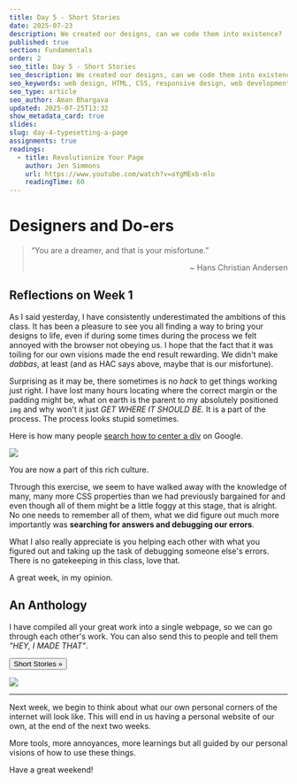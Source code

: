 ```yaml
---
title: Day 5 - Short Stories
date: 2025-07-23
description: We created our designs, can we code them into existence?
published: true
section: Fundamentals
order: 2
seo_title: Day 5 - Short Stories
seo_description: We created our designs, can we code them into existence?
seo_keywords: web design, HTML, CSS, responsive design, web development course, portfolio website
seo_type: article
seo_author: Aman Bhargava
updated: 2025-07-25T13:32
show_metadata_card: true
slides: 
slug: day-4-typesetting-a-page
assignments: true
readings:
  - title: Revolutionize Your Page
    author: Jen Simmons
    url: https://www.youtube.com/watch?v=aYgMExb-mlo
    readingTime: 60
---
```


<script>
    import Button from '$lib/components/ui/button/button.svelte';
</script>


# Designers and Do-ers

> “You are a dreamer, and that is your misfortune.”
>
>  <p style="text-align: right;"> <span>~ Hans Christian Andersen</span> </p>


## Reflections on Week 1

As I said yesterday, I have consistently underestimated the ambitions of this class. It has been a pleasure to see you all finding a way to bring your designs to life, even if during some times during the process we felt annoyed with the browser not obeying us. I hope that the fact that it was toiling for our own visions made the end result rewarding. We didn't make _dabbas_, at least (and as HAC says above, maybe that is our misfortune).

Surprising as it may be, there sometimes is no _hack_ to get things working just right. I have lost many hours locating where the correct margin or the padding might be, what on earth is the parent to my absolutely positioned `img` and why won't it just _GET WHERE IT SHOULD BE._ It is a part of the process. The process looks stupid sometimes.

Here is how many people [search how to center a div](https://trends.google.com/trends/explore?date=all&q=how%20to%20center%20a%20div&hl=en) on Google.

![](/assets/day-5-short-stories/IMG-20250725130243293.png)

You are now a part of this rich culture.

Through this exercise, we seem to have walked away with the knowledge of many, many more CSS properties than we had previously bargained for and even though all of them might be a little foggy at this stage, that is alright. No one needs to remember all of them, what we did figure out much more importantly was **searching for answers and debugging our errors**.

What I also really appreciate is you helping each other with what you figured out and taking up the task of debugging someone else's errors. There is no gatekeeping in this class, love that.

A great week, in my opinion.

## An Anthology

<div class="flex justify-between items-start md:flex-row flex-col">


I have compiled all your great work into a single webpage, so we can go through each other's work. You can also send this to people and tell them _"HEY, I MADE THAT"_.


<Button size="lg" variant="purple" class="!text-white mb-4 py-6" href="https://teaching.aman.bh/web2025/short-stories"> Short Stories »</Button>
</div>

![](/assets/day-5-short-stories/IMG-20250725123956347.png)

---

Next week, we begin to think about what our own personal corners of the internet will look like. This will end in us having a personal website of our own, at the end of the next two weeks.

More tools, more annoyances, more learnings but all guided by our personal visions of how to use these things.

Have a great weekend!